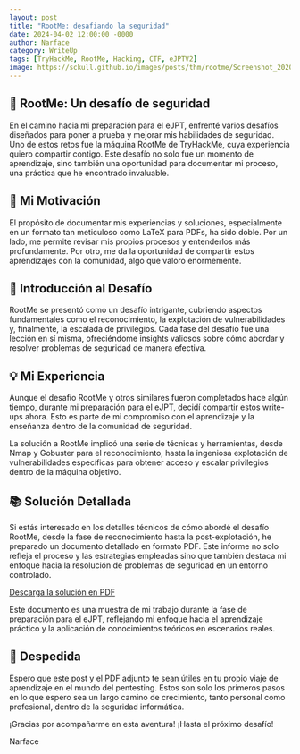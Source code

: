 ```yaml
---
layout: post
title: "RootMe: desafiando la seguridad"
date: 2024-04-02 12:00:00 -0000
author: Narface
category: WriteUp
tags: [TryHackMe, RootMe, Hacking, CTF, eJPTV2]
image: https://sckull.github.io/images/posts/thm/rootme/Screenshot_20200909_224733.png
---
```


## 🚀 RootMe: Un desafío de seguridad

En el camino hacia mi preparación para el eJPT, enfrenté varios desafíos diseñados para poner a prueba y mejorar mis habilidades de seguridad. Uno de estos retos fue la máquina RootMe de TryHackMe, cuya experiencia quiero compartir contigo. Este desafío no solo fue un momento de aprendizaje, sino también una oportunidad para documentar mi proceso, una práctica que he encontrado invaluable.

## 🌟 Mi Motivación

El propósito de documentar mis experiencias y soluciones, especialmente en un formato tan meticuloso como LaTeX para PDFs, ha sido doble. Por un lado, me permite revisar mis propios procesos y entenderlos más profundamente. Por otro, me da la oportunidad de compartir estos aprendizajes con la comunidad, algo que valoro enormemente.

## 🎯 Introducción al Desafío

RootMe se presentó como un desafío intrigante, cubriendo aspectos fundamentales como el reconocimiento, la explotación de vulnerabilidades y, finalmente, la escalada de privilegios. Cada fase del desafío fue una lección en sí misma, ofreciéndome insights valiosos sobre cómo abordar y resolver problemas de seguridad de manera efectiva.

## 💡 Mi Experiencia

Aunque el desafío RootMe y otros similares fueron completados hace algún tiempo, durante mi preparación para el eJPT, decidí compartir estos write-ups ahora. Esto es parte de mi compromiso con el aprendizaje y la enseñanza dentro de la comunidad de seguridad.

La solución a RootMe implicó una serie de técnicas y herramientas, desde Nmap y Gobuster para el reconocimiento, hasta la ingeniosa explotación de vulnerabilidades específicas para obtener acceso y escalar privilegios dentro de la máquina objetivo.

## 📚 Solución Detallada

Si estás interesado en los detalles técnicos de cómo abordé el desafío RootMe, desde la fase de reconocimiento hasta la post-explotación, he preparado un documento detallado en formato PDF. Este informe no solo refleja el proceso y las estrategias empleadas sino que también destaca mi enfoque hacia la resolución de problemas de seguridad en un entorno controlado.

[Descarga la solución en PDF](/assets/pdf/RootMe.pdf)

Este documento es una muestra de mi trabajo durante la fase de preparación para el eJPT, reflejando mi enfoque hacia el aprendizaje práctico y la aplicación de conocimientos teóricos en escenarios reales.

## 🔏 Despedida

Espero que este post y el PDF adjunto te sean útiles en tu propio viaje de aprendizaje en el mundo del pentesting. Estos son solo los primeros pasos en lo que espero sea un largo camino de crecimiento, tanto personal como profesional, dentro de la seguridad informática.

¡Gracias por acompañarme en esta aventura! ¡Hasta el próximo desafío!

Narface

